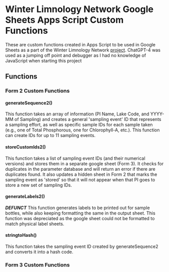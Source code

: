 # Winter Limnology Network Google Sheets Apps Script Custom Functions

These are custom functions created in Apps Script to be used in Google Sheets as a part of the Winter Limnology Network [project](https://winter-ice.github.io/winter-ice/). ChatGPT-4 was used as a jumping off point and debugger as I had no knowledge of JavaScript when starting this project

## Functions 

### Form 2 Custom Functions

#### generateSequence2()

This function takes an array of information (PI Name, Lake Code, and YYYY-MM of Sampling) and creates a general 'sampling event' ID that represents a sampling effort, as well as specific sample IDs for each sample taken (e.g., one of Total Phosphorous, one for Chlorophyll-A, etc.). This function can create IDs for up to 11 sampling events.

#### storeCustomIds2()

This function takes a list of sampling event IDs (and their numerical versions) and stores them in a separate google sheet (Form 3). It checks for duplicates in the parameter database and will return an error if there are duplicates found. It also updates a hidden sheet in Form 2 that marks the sampling event as 'stored' so that it will not appear when that PI goes to store a new set of sampling IDs.

#### generateLabels2()

*__DEFUNCT__* This function generates labels to be printed out for sample bottles, while also keeping formatting the same in the output sheet. This function was depreciated as the google sheet could not be formatted to match physical label sheets.

#### stringtoHash()

This function takes the sampling event ID created by generateSequence2 and converts it into a hash code. 

### Form 3 Custom Functions
